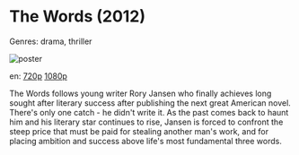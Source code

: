 # The Words (2012)

Genres: drama, thriller

![poster](http://image.tmdb.org/t/p/w500/iNDSm5wcdmtfKsMM7nE8XhJUBl7.jpg)

en:
  [720p](magnet:?xt=urn:btih:FF69DB1B7605A87040314104992887F42196842C&tr=udp://glotorrents.pw:6969/announce&tr=udp://tracker.opentrackr.org:1337/announce&tr=udp://torrent.gresille.org:80/announce&tr=udp://tracker.openbittorrent.com:80&tr=udp://tracker.coppersurfer.tk:6969&tr=udp://tracker.leechers-paradise.org:6969&tr=udp://p4p.arenabg.ch:1337&tr=udp://tracker.internetwarriors.net:1337)
  [1080p](magnet:?xt=urn:btih:19625FF823B4A904CBBB461C483BA93D76D4C5FC&tr=udp://glotorrents.pw:6969/announce&tr=udp://tracker.opentrackr.org:1337/announce&tr=udp://torrent.gresille.org:80/announce&tr=udp://tracker.openbittorrent.com:80&tr=udp://tracker.coppersurfer.tk:6969&tr=udp://tracker.leechers-paradise.org:6969&tr=udp://p4p.arenabg.ch:1337&tr=udp://tracker.internetwarriors.net:1337)
  


The Words follows young writer Rory Jansen who finally achieves long sought after literary success after publishing the next great American novel. There's only one catch - he didn't write it. As the past comes back to haunt him and his literary star continues to rise, Jansen is forced to confront the steep price that must be paid for stealing another man's work, and for placing ambition and success above life's most fundamental three words.